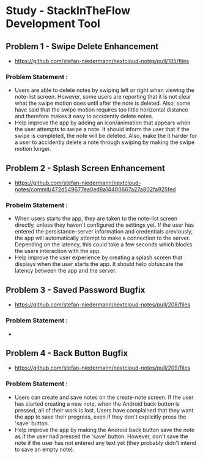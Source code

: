 # Study - StackInTheFlow Development Tool

## Problem 1 - Swipe Delete Enhancement
 - https://github.com/stefan-niedermann/nextcloud-notes/pull/185/files

### Problem Statement :
 - Users are able to delete notes by swiping left or right when viewing the note-list screen. However, some users are reporting that it is not clear what the swipe motion does until after the note is deleted. Also, some have said that the swipe motion requires too little horizontal distance and therefore makes it easy to accidently delete notes.
 - Help improve the app by adding an icon/animation that appears when the user attempts to swipe a note. It should inform the user that if the swipe is completed, the note will be deleted. Also, make the it harder for a user to accidently delete a note through swiping by making the swipe motion longer. 

## Problem 2 - Splash Screen Enhancement
 - https://github.com/stefan-niedermann/nextcloud-notes/commit/472d549677ea0ed8a14400667a27a802fa925fed
 
### Probelm Statement :
 - When users starts the app, they are taken to the note-list screen directly, unless they haven't configured the settings yet. If the user has entered the persistance-server information and credentials previously, the app will automatically attempt to make a connection to the server. Depending on the latency, this could take a few seconds which blocks the users interaction with the app. 
 - Help improve the user experience by creating a splash screen that displays when the user starts the app. It should help obfuscate the latency between the app and the server.

## Problem 3 - Saved Password Bugfix
 - https://github.com/stefan-niedermann/nextcloud-notes/pull/208/files

### Problem Statement :
 - 

## Problem 4 - Back Button Bugfix
 - https://github.com/stefan-niedermann/nextcloud-notes/pull/209/files
 
### Problem Statement :
 - Users can create and save notes on the create-note screen. If the user has started creating a new note, when the Android back button is pressed, all of their work is lost. Users have complained that they want the app to save their progress, even if they don't expilcitly press the 'save' button. 
 - Help improve the app by making the Android back button save the note as if the user had pressed the 'save' button. However, don't save the note if the user has not entered any text yet (they probably didn't intend to save an empty note). 
